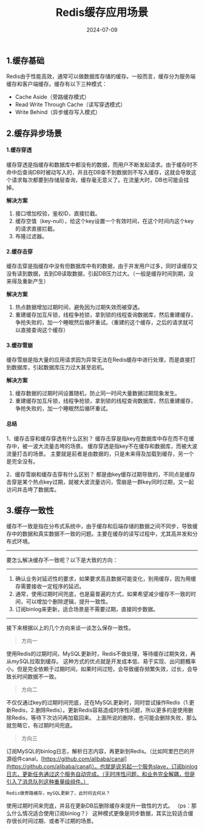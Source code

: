 ﻿---
title: Redis缓存应用场景
shortTitle: 8.Redis缓存应用场景
category:
  - Redis
tag:
  - Redis
date: 2024-07-09
---


## 1.缓存基础
Redis由于性能高效，通常可以做数据库存储的缓存。一般而言，缓存分为服务端缓存和客户端缓存。缓存有以下三种模式：
- Cache Aside（旁路缓存模式）
- Read Write Through Cache（读写穿透模式）
- Write Behind（异步缓存写入模式）

## 2.缓存异步场景
#### 1.缓存穿透
缓存穿透是指缓存和数据库中都没有的数据，而用户不断发起请求。由于缓存时不命中后查询DB时被动写入的，并且在DB查不到数据则不写入缓存，这就会导致这个请求每次都要到存储层查询，缓存毫无意义了。在流量大时，DB也可能会挂掉。

**解决方案**
1. 接口增加校验，鉴权ID，直接拦截。
2. 缓存空值（key-null），给这个key设置一个有效时间，在这个时间内这个key的请求直接拦截。
3. 布隆过滤器。
#### 2.缓存击穿
缓存击穿是指缓存中没有但数据库中有的数据，由于并发用户过多，同时读缓存又没有读到数据，去到DB读取数据，引起DB压力过大。（一般是缓存时间到期，没来得及重新产生）

**解决方案**
1. 热点数据增加过期时间，避免因为过期失效而被穿透。
2. 重建缓存加互斥锁，线程争抢锁，拿到锁的线程查询数据库，然后重建缓存，争抢失败的，加一个睡眠然后循环重试。（重建的这个缓存，之后的请求就可以直接查询这个缓存）
#### 3.缓存雪崩
缓存雪崩是指大量的应用请求因为异常无法在Redis缓存中进行处理，而是直接打到数据库，引起数据库压力过大甚至宕机。

**解决方案**
1. 缓存数据的过期时间设置随机，防止同一时间大量数据过期现象发生。
2. 重建缓存加互斥锁，线程争抢锁，拿到锁的线程查询数据库，然后重建缓存，争抢失败的，加一个睡眠然后循环重试。
#### 总结
1、缓存击穿和缓存穿透有什么区别？
缓存击穿是指key在数据库中存在而不在缓存中，被一波大流量击垮的场景。
缓存穿透是指key不在缓存和数据库，而被大波流量打击的场景。
主要就是前者是由数据的，只是未来得及加载到缓存，另一个是完全没有。

2、缓存雪崩和缓存击穿有什么区别？
都是由key缓存过期导致的，不同点是缓存击穿是某个热点key过期，就被大波流量访问，雪崩是一群key同时过期，又一起访问并击垮了数据库。
## 3.缓存一致性
缓存不一致是指在分布式系统中，由于缓存和后端存储的数据之间不同步，导致缓存中的数据和真实数据不一致的问题。主要在缓存的读写过程中，尤其高并发和分布式环境。

---

要怎么解决缓存不一致呢？以下是大致的方向：

---

1. 确认业务对延迟性的要求，如果要求高且数据可能变化，别用缓存，因为用缓存需要接收一定程序的延迟。
2. 通常，使用过期时间兜底，也是最普遍的方式，如果希望减少缓存不一致的时间，可以增加个删除逻辑，提升一致性。
3. 订阅binlog来更新，适合场景是不需要过期，直接同步数据。

---

接下来根据以上的几个方向来谈一谈怎么保存一致性。

> 方向一

使用Redis的过期时间，MySQL更新时，Redis不做处理，等待缓存过期失效，再从mySQL拉取到缓存。
这种方式的优点就是开发成本低、易于实现、出问题概率小。但是完全依赖于过期时间，如果时间过短，会导致缓存频繁失效，过长，会导致长时间数据不一致。

> 方向二

不仅仅通过key的过期时间兜底，还在MySQL更新时，同时尝试操作Redis（1.更新Redis，2.删除Redis）。更新Redis容易造成时序性问题，所以更多的是使用删除Redis，等待下次访问再加载回来。
上面所说的删除，也可能会删除失败，那么就忽略它，有过期时间兜底。

> 方向三

订阅MySQL的binlog日志，解析日志内容，再更新到Redis。（比如阿里巴巴的开源组件canal，[https://github.com/alibaba/canal](https://github.com/alibaba/canal)）。也就是说另起一个服务slave，订阅binlog日志，更新任务通过这个服务自动完成。（无时序性问题，和业务完全解耦，但是引入了消息队列这种重量级组件。）

```bash
Redis做旁路缓存，mySQL更新了，此时何去何从？
```

使用过期时间来兜底，并且在更新DB后删除缓存来提升一致性的方式。
（ps：那么什么情况适合使用订阅binlog？）
这种模式更像是同步数据，其实比较适合缓存很长时间过期、或者不过期的场景。



